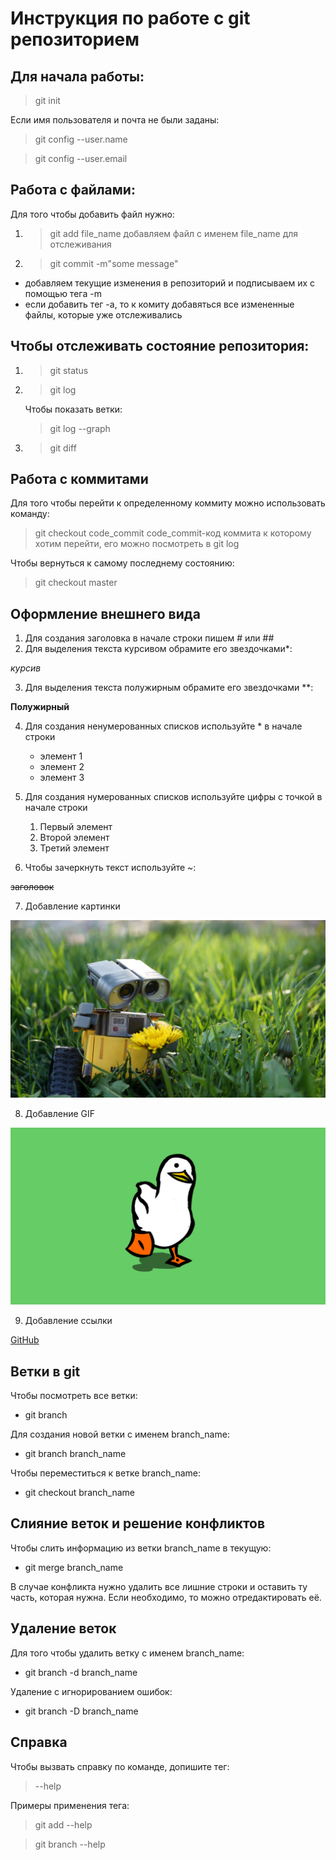 # Инструкция по работе с git репозиторием

## Для начала работы:
> git init

Если имя пользователя и почта не были заданы:

> git config --user.name

> git config --user.email 

## Работа с файлами:

Для того чтобы добавить файл нужно:

1. >git add file_name
    добавляем файл с именем file_name для отслеживания
2. >git commit -m"some message"

* добавляем текущие изменения в репозиторий и подписываем их с помощью тега -m
* если добавить тег -а, то к комиту добавяться все измененные файлы, которые уже отслеживались

## Чтобы отслеживать состояние репозитория:

1. >git status
2. >git log

   Чтобы показать ветки:
   >git log --graph

3. >git diff

## Работа с коммитами

Для того чтобы перейти к определенному коммиту можно использовать команду:

> git checkout code_commit 
> code_commit-код коммита к которому хотим перейти, его можно посмотреть в git log

Чтобы вернуться к самому последнему состоянию:

> git checkout master

## Оформление внешнего вида

1. Для создания заголовка в начале строки пишем # или ##
2. Для выделения текста курсивом обрамите его звездочками*:

 *курсив*
    
3. Для выделения текста полужирным обрамите его звездочками **:
 
**Полужирный** 

4. Для создания ненумерованных списков используйте * в начале строки

   * элемент 1
   * элемент 2
   * элемент 3

5. Для создания нумерованных списков используйте цифры с точкой в начале строки

   1. Первый элемент
   2. Второй элемент
   3. Третий элемент

6. Чтобы зачеркнуть текст используйте ~:

~~заголовок~~

7. Добавление картинки

![walle](wall_e_robot_trava_tsvetok_99198_1920x1080.jpg)

8. Добавление GIF

![duck](duck.gif)


9. Добавление ссылки

[GitHub](https://github.com/)


## Ветки в git
Чтобы посмотреть все ветки:

* git branch

Для создания новой ветки с именем branch_name:

* git branch branch_name

Чтобы переместиться к ветке branch_name:

* git checkout branch_name

## Слияние веток и решение конфликтов

Чтобы слить информацию из ветки branch_name в текущую:

* git merge branch_name

В случае конфликта нужно удалить все лишние строки и оставить ту часть, которая нужна. Если необходимо, то можно отредактировать её.

## Удаление веток
Для того чтобы удалить ветку с именем branch_name:

* git branch -d branch_name

Удаление с игнорированием ошибок:

* git branch -D branch_name

## Справка

Чтобы вызвать справку по команде, допишите тег:

>--help

Примеры применения тега:

> git add --help

> git branch --help


